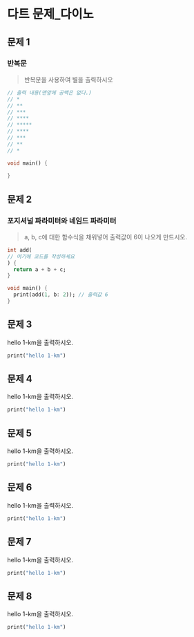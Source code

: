 # 다트 문제_다이노

## 문제 1
### 반복문
> 반복문을 사용하여 별을 출력하시오

```dart
// 출력 내용(맨앞에 공백은 없다.)
// *
// **
// ***
// ****
// *****
// ****
// ***
// **
// *

void main() {
  
}
```

## 문제 2
### 포지셔널 파라미터와 네임드 파라미터
> a, b, c에 대한 함수식을 채워넣어 출력값이 6이 나오게 만드시오.

```dart
int add(
// 여기에 코드를 작성하세요
) {
  return a + b + c;
}

void main() {
  print(add(1, b: 2)); // 출력값 6
}
```

## 문제 3
hello 1-km을 출력하시오.

```dart
print("hello 1-km")
```

## 문제 4
hello 1-km을 출력하시오.

```dart
print("hello 1-km")
```

## 문제 5
hello 1-km을 출력하시오.

```dart
print("hello 1-km")
```

## 문제 6
hello 1-km을 출력하시오.

```dart
print("hello 1-km")
```

## 문제 7
hello 1-km을 출력하시오.

```dart
print("hello 1-km")
```

## 문제 8
hello 1-km을 출력하시오.

```dart
print("hello 1-km")
```
